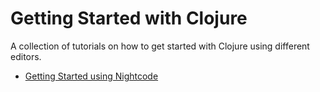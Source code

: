 # Getting Started with Clojure

A collection of tutorials on how to get started with Clojure using different editors.

* [Getting Started using Nightcode](nightcode.md)